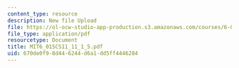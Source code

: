 ```yaml
---
content_type: resource
description: New file Upload
file: https://ol-ocw-studio-app-production.s3.amazonaws.com/courses/6-01sc-introduction-to-electrical-engineering-and-computer-science-i-spring-2011/670de0f98d446244d6a1dd5ff4446284_MIT6_01SCS11_11_1_5.pdf
file_type: application/pdf
resourcetype: Document
title: MIT6_01SCS11_11_1_5.pdf
uid: 670de0f9-8d44-6244-d6a1-dd5ff4446284
---
```

